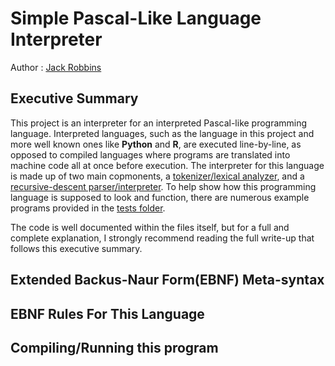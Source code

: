 # Simple Pascal-Like Language Interpreter
Author : [Jack Robbins](https://github.com/jackr276)

## Executive Summary
This project is an interpreter for an interpreted Pascal-like programming language. Interpreted languages, such as the language in this project and more well known ones like **Python** and **R**, are executed line-by-line, as opposed to compiled languages where programs are translated into machine code all at once before execution.  The interpreter for this language is made up of two main copmonents, a [tokenizer/lexical analyzer](https://github.com/jackr276/Simple-Pascal-Like-Language-Interpreter/blob/main/lex.cpp), and a [recursive-descent parser/interpreter](https://github.com/jackr276/Simple-Pascal-Like-Language-Interpreter/blob/main/parserInterp.cpp). To help show how this programming language is supposed to look and function, there are numerous example programs provided in the [tests folder](https://github.com/jackr276/Simple-Pascal-Like-Language-Interpreter/tree/main/tests). 

The code is well documented within the files itself, but for a full and complete explanation, I strongly recommend reading the full write-up that follows this executive summary.

## Extended Backus-Naur Form(EBNF) Meta-syntax

## EBNF Rules For This Language

## Compiling/Running this program
